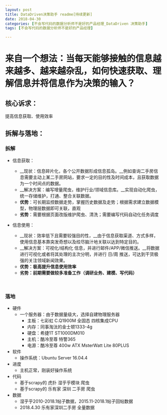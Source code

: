 ```yaml
---
layout: post
title: DataDriven决策助手 readme[持续更新]
date: 2018-04-30
categories: [不会写代码的数据分析师不是好的产品经理_DataDriven 决策助手]
tags: [不会写代码的数据分析师不是好的产品经理]

---
```


# 来自一个想法：当每天能够接触的信息越来越多、越来越杂乱，如何快速获取、理解信息并将信息作为决策的输入？

## 核心诉求：

提高信息获取、使用效率

## 拆解与落地：

### 拆解

- 信息获取：

  - __现状：信息碎片化，各个公开数据形成信息孤岛。__例如查询二手房信息需要主动上某二手房网站，要求一定的目的性及时间成本，且获取数据为一个时间点的数据。
  - __解决方案：编写增量爬虫，维护行业/领域信息库。__实现自动化爬虫，统一存储维护，打通、整合关联数据。
  - __优势__：可长期监控数据走势，掌握历史数据及走势；根据需求建立数据模型，物理层数据即可关联，直观
  - __劣势__：需要根据页面改版维护爬虫、清洗；需要编写代码自动化任务调度

- 信息使用：

  - __现状：效率低下且需要较强目的性，__由于信息获取渠道、方式多样，使用信息基本靠突发奇想以及绞尽脑汁地关联以达到特定目的。
  - __解决方案：可视化/结构化 信息，并进行邮件/APP/微信推送。__将数据进行可视化或者将其处理的主次分明，并进行 日/周 推送，可达到干货极强的关注领域新闻效果。
  - __优势：极高提升信息使用效率__
  - __劣势：前期需要做较多准备工作（调研业务、建模、写代码）__

  ​

### 落地

- 硬件
  - 一个服务器：由于数据量级大，选择自建物理服务器
    - 主板：七彩虹 C.Q1900M 全固态 四核集成CPU
    - 内存：同事淘汰的金士顿1333-4g
    - 硬盘：希捷1T ST1000DM010
    - 主机：酷冷至尊 特警365
    - 电源：酷冷至尊 400w ATX MsterWatt Lite 80PLUS
- 软件
  - 操作系统：Ubuntu Server 16.04.4
- 进度
  - 主机正常，刚装好操作系统
- 代码
  - 基于scrapy的 虎扑 湿乎乎模块 爬虫
  - 基于scrapy的 乐有家 深圳 二手房 爬虫
- 数据
  - 湿乎乎2010-2018.1帖子数据，2015.11-2018.1帖子回帖数据
  - 2018.4.30 乐有家深圳二手房 全量数据

